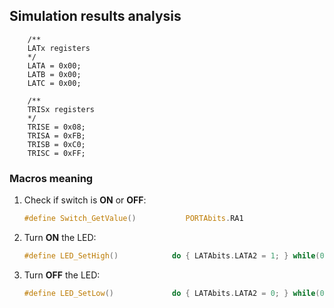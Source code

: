 ## Simulation results analysis

```
    /**
    LATx registers
    */
    LATA = 0x00;
    LATB = 0x00;
    LATC = 0x00;

    /**
    TRISx registers
    */
    TRISE = 0x08;
    TRISA = 0xFB;
    TRISB = 0xC0;
    TRISC = 0xFF;
```

### Macros meaning

1. Check if switch is **ON** or **OFF**:

    ```c
    #define Switch_GetValue()           PORTAbits.RA1
    ```

2. Turn **ON** the LED:

    ```c
    #define LED_SetHigh()            do { LATAbits.LATA2 = 1; } while(0)
    ```

3. Turn **OFF** the LED:

    ```c
    #define LED_SetLow()             do { LATAbits.LATA2 = 0; } while(0)
    ```
